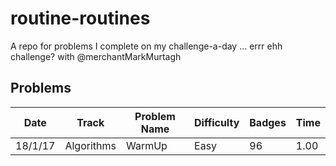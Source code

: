 # routine-routines
A repo for problems I complete on my challenge-a-day ... errr ehh challenge? with @merchantMarkMurtagh

## Problems

Date   |Track                 |Problem Name               |Difficulty |Badges  |Time  |
-------|----------------------|---------------------------|-----------|--------|------|
18/1/17|Algorithms            |WarmUp                     |Easy       |96      | 1.00 |
